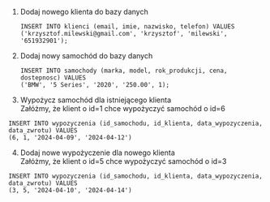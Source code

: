 1. Dodaj nowego klienta do bazy danych
   ```
   INSERT INTO klienci (email, imie, nazwisko, telefon) VALUES
   ('krzysztof.milewski@gmail.com', 'krzysztof', 'milewski', '651932901');
   ```
2. Dodaj nowy samochód do bazy danych
   ```
   INSERT INTO samochody (marka, model, rok_produkcji, cena, dostepnosc) VALUES
   ('BMW', '5 Series', '2020', '250.00', 1);
   ```
3. Wypożycz samochód dla istniejącego klienta  
Załóżmy, że klient o id=1 chce wypożyczyć samochód o id=6
  ```
  INSERT INTO wypozyczenia (id_samochodu, id_klienta, data_wypozyczenia, data_zwrotu) VALUES
  (6, 1, '2024-04-09', '2024-04-12')
  ```
4. Dodaj nowe wypożyczenie dla nowego klienta  
Załóżmy, że klient o id=5 chce wypożyczyć samochód o id=3
  ```
  INSERT INTO wypozyczenia (id_samochodu, id_klienta, data_wypozyczenia, data_zwrotu) VALUES
  (3, 5, '2024-04-10', '2024-04-14')
  ```
